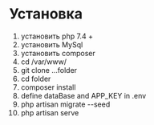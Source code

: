 # Установка

1. установить php 7.4 +
2. установить MySql
3. установить composer
4. cd /var/www/
5. git clone ...folder
6. cd folder
7. composer install
8. define dataBase and APP_KEY in .env
9. php artisan migrate --seed
10. php artisan serve
